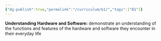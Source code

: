```yaml
---
{"dg-publish":true,"permalink":"/curriculum/b1/","tags":["B1"]}
---
```


**Understanding Hardware and Software:** demonstrate an understanding of the functions and features of the hardware and software they encounter in their everyday life